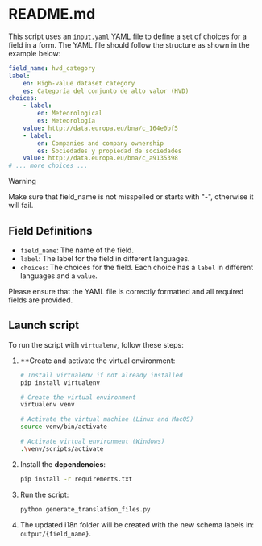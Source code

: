 # README.md
This script uses an [`input.yaml`](./input/input.yaml) YAML file to define a set of choices for a field in a form. The YAML file should follow the structure as shown in the example below:

```yaml
field_name: hvd_category
label: 
    en: High-value dataset category
    es: Categoría del conjunto de alto valor (HVD)
choices:
    - label:
        en: Meteorological
        es: Meteorología
    value: http://data.europa.eu/bna/c_164e0bf5
    - label:
        en: Companies and company ownership
        es: Sociedades y propiedad de sociedades
    value: http://data.europa.eu/bna/c_a9135398
# ... more choices ...
```

>[!WARNING]
> Make sure that field_name is not misspelled or starts with "-", otherwise it will fail.

## Field Definitions
- `field_name`: The name of the field.
- `label`: The label for the field in different languages.
- `choices`: The choices for the field. Each choice has a `label` in different languages and a `value`.

Please ensure that the YAML file is correctly formatted and all required fields are provided.

## Launch script
To run the script with `virtualenv`, follow these steps:
1. **Create and activate the virtual environment:
    ```sh
    # Install virtualenv if not already installed
    pip install virtualenv

    # Create the virtual environment
    virtualenv venv

    # Activate the virtual machine (Linux and MacOS)
    source venv/bin/activate

    # Activate virtual environment (Windows)
    .\venv/scripts/activate
    ```

2. Install the **dependencies**:
    ```sh
    pip install -r requirements.txt
    ```

3. Run the script:
    ```sh
    python generate_translation_files.py
    ```

4. The updated i18n folder will be created with the new schema labels in: `output/{field_name}`.